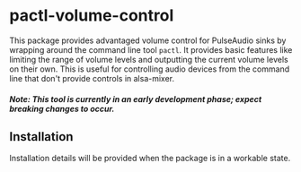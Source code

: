 # pactl-volume-control
This package provides advantaged volume control for PulseAudio sinks by wrapping around the command line tool `pactl`.
It provides basic features like limiting the range of volume levels and outputting the current volume levels on their own. 
This is useful for controlling audio devices from the command line that don't provide controls in alsa-mixer. 

##### Note: This tool is currently in an early development phase; expect breaking changes to occur.

## Installation

Installation details will be provided when the package is in a workable state.
